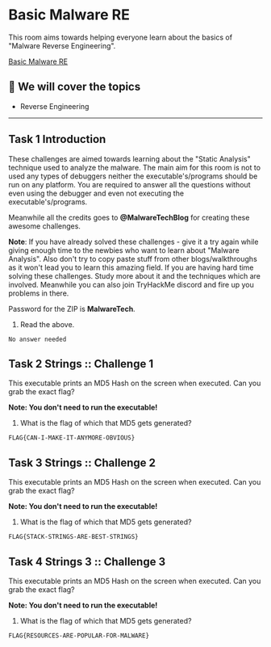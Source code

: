 # Basic Malware RE

This room aims towards helping everyone learn about the basics of "Malware Reverse Engineering".

[Basic Malware RE](https://tryhackme.com/room/basicmalwarere)

## 💢 We will cover  the topics

- Reverse Engineering



---------------------------------

## Task 1 Introduction

These challenges are aimed towards learning about the "Static Analysis" technique used to analyze the malware. The main aim for this room is not to used any types of debuggers neither the executable's/programs should be run on any platform. You are required to answer all the questions without even using the debugger and even not executing the executable's/programs.

Meanwhile all the credits goes to **@MalwareTechBlog** for creating these awesome challenges.

**Note**: If you have already solved these challenges - give it a try again while giving enough time to the newbies who want to learn about "Malware Analysis". Also don't try to copy paste stuff from other blogs/walkthroughs as it won't lead you to learn this amazing field. If you are having hard time solving these challenges. Study more about it and the techniques which are involved. Meanwhile you can also join TryHackMe discord and fire up you problems in there.

Password for the ZIP is **MalwareTech**.

1. Read the above.

`No answer needed`

## Task 2 Strings :: Challenge 1

This executable prints an MD5 Hash on the screen when executed. Can you grab the exact flag?

**Note: You don't need to run the executable!**

1. What is the flag of which that MD5 gets generated?

`FLAG{CAN-I-MAKE-IT-ANYMORE-OBVIOUS}`

## Task 3 Strings :: Challenge 2

This executable prints an MD5 Hash on the screen when executed. Can you grab the exact flag?

**Note: You don't need to run the executable!**

1. What is the flag of which that MD5 gets generated?

`FLAG{STACK-STRINGS-ARE-BEST-STRINGS}`

## Task 4 Strings 3 :: Challenge 3

This executable prints an MD5 Hash on the screen when executed. Can you grab the exact flag?

**Note: You don't need to run the executable!**

1. What is the flag of which that MD5 gets generated?

`FLAG{RESOURCES-ARE-POPULAR-FOR-MALWARE}`
